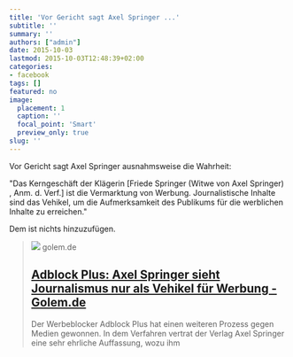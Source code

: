 ```yaml
---
title: 'Vor Gericht sagt Axel Springer ...'
subtitle: ''
summary: ''
authors: ["admin"]
date: 2015-10-03
lastmod: 2015-10-03T12:48:39+02:00
categories:
- facebook
tags: []
featured: no
image:
  placement: 1
  caption: ''
  focal_point: 'Smart'
  preview_only: true
slug: ''
---
```

Vor Gericht sagt Axel Springer ausnahmsweise die Wahrheit: 

"Das Kerngeschäft der Klägerin [Friede Springer (Witwe von Axel Springer) , Anm. d. Verf.] ist die Vermarktung von Werbung. Journalistische Inhalte sind das Vehikel, um die Aufmerksamkeit des Publikums für die werblichen Inhalte zu erreichen."

Dem ist nichts hinzuzufügen.
> [![](https://www.golem.de/1401/104293-72551-i_rc.jpg)](http://www.golem.de/news/adblock-plus-axel-springer-sieht-journalismus-nur-als-vehikel-fuer-werbung-1509-116587.html)
> golem.de
> ## [Adblock Plus: Axel Springer sieht Journalismus nur als Vehikel für Werbung - Golem.de](http://www.golem.de/news/adblock-plus-axel-springer-sieht-journalismus-nur-als-vehikel-fuer-werbung-1509-116587.html)
>
>Der Werbeblocker Adblock Plus hat einen weiteren Prozess gegen Medien gewonnen. In dem Verfahren vertrat der Verlag Axel Springer eine sehr ehrliche Auffassung, wozu ihm

